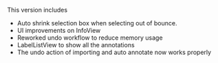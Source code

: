 
This version includes
- Auto shrink selection box when selecting out of bounce.
- UI improvements on InfoView
- Reworked undo workflow to reduce memory usage
- LabelListView to show all the annotations
- The undo action of importing and auto annotate now works properly
